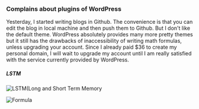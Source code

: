 
### Complains about plugins of WordPress

Yesterday, I started writing blogs in Github. The convenience is that you can edit the blog in local machine and then push them to Github. But I don't like the default theme. WordPress absolutely provides many more pretty themes but it still has the drawbacks of inaccessibility of writing math formulas, unless upgrading your account.  Since I already paid $36 to create my personal domain, I will wait to upgrade my account until I am really satisfied with the service currently provided by WordPress.

##### LSTM

![LSTM(Long and Short Term Memory](../images/LSTM3-chain.png)

![Formula](../images/math-20190108-4.png)
